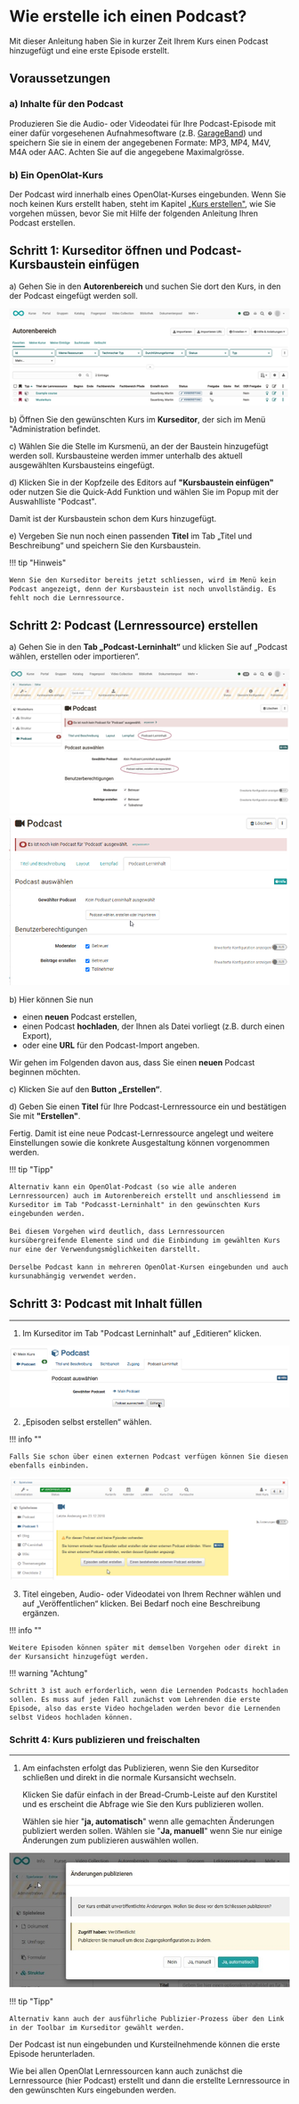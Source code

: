 # Wie erstelle ich einen Podcast?

Mit dieser Anleitung haben Sie in kurzer Zeit Ihrem Kurs einen Podcast hinzugefügt und eine erste Episode erstellt.

##  Voraussetzungen

### a) Inhalte für den Podcast
Produzieren Sie die Audio- oder Videodatei für Ihre Podcast-Episode mit einer dafür vorgesehenen Aufnahmesoftware (z.B. [GarageBand](http://www.apple.com/ilife/garageband/ "GarageBand")) und speichern Sie sie in einem der angegebenen Formate: MP3, MP4, M4V, M4A oder AAC. Achten Sie auf die angegebene Maximalgrösse.

### b) Ein OpenOlat-Kurs
Der Podcast wird innerhalb eines OpenOlat-Kurses eingebunden. Wenn Sie noch keinen Kurs erstellt haben, steht im Kapitel [„Kurs erstellen"](../my_first_course/my_first_course.de.md), wie Sie vorgehen müssen, bevor Sie mit Hilfe der folgenden Anleitung Ihren Podcast erstellen.


## Schritt 1: Kurseditor öffnen und Podcast-Kursbaustein einfügen  

a) Gehen Sie in den **Autorenbereich** und suchen Sie dort den Kurs, in den der Podcast eingefügt werden soll.

![Podcast_autorenbereich.png](assets/Podcast_autorenbereich.png)  

b) Öffnen Sie den gewünschten Kurs im **Kurseditor**, der sich im Menü "Administration befindet.

c) Wählen Sie die Stelle im Kursmenü, an der der Baustein hinzugefügt werden soll. Kursbausteine werden immer unterhalb des aktuell ausgewählten Kursbausteins eingefügt. 

d) Klicken Sie in der Kopfzeile des Editors auf **"Kursbaustein einfügen"** oder nutzen Sie die Quick-Add Funktion und wählen Sie im Popup mit der Auswahlliste "Podcast".

Damit ist der Kursbaustein schon dem Kurs hinzugefügt.

e) Vergeben Sie nun noch einen passenden **Titel** im Tab „Titel und Beschreibung“ und speichern Sie den Kursbaustein. 


!!! tip "Hinweis"

    Wenn Sie den Kurseditor bereits jetzt schliessen, wird im Menü kein Podcast angezeigt, denn der Kursbaustein ist noch unvollständig. Es fehlt noch die Lernressource.


   
## Schritt 2: Podcast (Lernressource) erstellen  

a) Gehen Sie in den <b>Tab „Podcast-Lerninhalt“</b> und klicken Sie auf „Podcast wählen, erstellen oder importieren“.

![Podcast_lerninhalt.png](assets/Podcast_lerninhalt.png)  
![podcast_erstellen.png](assets/Podcast_erstellen1.png)  
  
b) Hier können Sie nun 

* einen **neuen** Podcast erstellen, 
* einen Podcast **hochladen**, der Ihnen als Datei vorliegt (z.B. durch einen Export), 
* oder eine **URL** für den Podcast-Import angeben.

Wir gehen im Folgenden davon aus, dass Sie einen **neuen** Podcast beginnen möchten. 
  
c) Klicken Sie auf den **Button „Erstellen“**. 

d) Geben Sie einen **Titel** für Ihre Podcast-Lernressource ein und bestätigen Sie mit <b>"Erstellen"</b>. 

Fertig. Damit ist eine neue Podcast-Lernressource angelegt und weitere Einstellungen sowie die konkrete Ausgestaltung können vorgenommen werden.

!!! tip "Tipp"

    Alternativ kann ein OpenOlat-Podcast (so wie alle anderen Lernressourcen) auch im Autorenbereich erstellt und anschliessend im Kurseditor im Tab "Podcasst-Lerninhalt" in den gewünschten Kurs eingebunden werden. 
    
    Bei diesem Vorgehen wird deutlich, dass Lernressourcen kursübergreifende Elemente sind und die Einbindung im gewählten Kurs nur eine der Verwendungsmöglichkeiten darstellt. 
    
    Derselbe Podcast kann in mehreren OpenOlat-Kursen eingebunden und auch kursunabhängig verwendet werden.



## Schritt 3: Podcast mit Inhalt füllen  
---  
1. Im Kurseditor im Tab "Podcast Lerninhalt" auf „Editieren“ klicken.

![opencast.png](assets/openpodcast.gif)  
  
  
  
2. „Episoden selbst erstellen“ wählen.

!!! info ""

    Falls Sie schon über einen externen Podcast verfügen können Sie diesen ebenfalls einbinden.


![podcast_einbinden.png](assets/13_podcast_einbinden.png)  
  
  
3. Titel eingeben, Audio- oder Videodatei von Ihrem Rechner wählen und auf
„Veröffentlichen“ klicken. Bei Bedarf noch eine Beschreibung ergänzen.  
  
!!! info ""

    Weitere Episoden können später mit demselben Vorgehen oder direkt in der Kursansicht hinzugefügt werden.

!!! warning "Achtung"

    Schritt 3 ist auch erforderlich, wenn die Lernenden Podcasts hochladen sollen. Es muss auf jeden Fall zunächst vom Lehrenden die erste Episode, also das erste Video hochgeladen werden bevor die Lernenden selbst Videos hochladen können.

### Schritt 4: Kurs publizieren und freischalten  
---  
1. Am einfachsten erfolgt das Publizieren, wenn Sie den Kurseditor schließen und
direkt in die normale Kursansicht wechseln.

    Klicken Sie dafür einfach in der Bread-Crumb-Leiste auf den Kurstitel und es erscheint die Abfrage wie Sie den Kurs publizieren wollen.

    Wählen sie hier "**ja, automatisch**" wenn alle gemachten Änderungen publiziert
werden sollen. Wählen sie "**Ja, manuell**" wenn Sie nur einige Änderungen zum
publizieren auswählen wollen.


![podcast_publizieren.png](assets/publizieren.jpg)  
  
!!! tip "Tipp"

    Alternativ kann auch der ausführliche Publizier-Prozess über den Link in der Toolbar im Kurseditor gewählt werden.

Der Podcast ist nun eingebunden und Kursteilnehmende können die erste Episode
herunterladen.

Wie bei allen OpenOlat Lernressourcen kann auch zunächst die Lernressource
(hier Podcast) erstellt und dann die erstellte Lernressource in den
gewünschten Kurs eingebunden werden.

